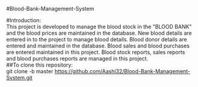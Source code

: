 #Blood-Bank-Management-System

#Introduction: <br>
This project is developed to manage the blood stock in the "BLOOD BANK" and the blood prices are maintained in the database. New blood details are entered in to the project to manage blood details. Blood donor details are entered and maintained in the database. Blood sales and blood purchases are entered maintained in this project. Blood stock reports, sales reports and blood purchases reports are managed in this project.
<br>
##To clone this repository:<br>
git clone -b master https://github.com/Aashi32/Blood-Bank-Management-System.git
